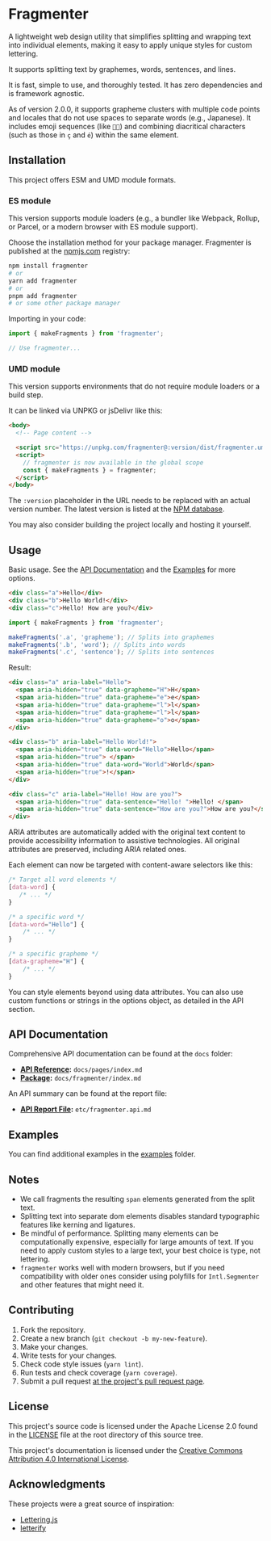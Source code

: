 # Fragmenter

A lightweight web design utility that simplifies splitting and wrapping text
into individual elements, making it easy to apply unique styles for custom
lettering.

It supports splitting text by graphemes, words, sentences, and lines.

It is fast, simple to use, and thoroughly tested. It has zero dependencies and is
framework agnostic.

As of version 2.0.0, it supports grapheme clusters with multiple code points and
locales that do not use spaces to separate words (e.g., Japanese). It includes
emoji sequences (like `👩‍🦱`) and combining diacritical characters (such as
those in `ç` and `é`) within the same element.

## Installation

This project offers ESM and UMD module formats.

### ES module

This version supports module loaders (e.g., a bundler like Webpack, Rollup, or
Parcel, or a modern browser with ES module support).

Choose the installation method for your package manager. Fragmenter is published
at the [npmjs.com][7] registry:

```bash
npm install fragmenter
# or
yarn add fragmenter
# or
pnpm add fragmenter
# or some other package manager
```

Importing in your code:

```javascript
import { makeFragments } from 'fragmenter';

// Use fragmenter...
```

### UMD module

This version supports environments that do not require module loaders or a build
step.

It can be linked via UNPKG or jsDelivr like this:

```html
<body>
  <!-- Page content -->

  <script src="https://unpkg.com/fragmenter@:version/dist/fragmenter.umd.min.js"></script>
  <script>
    // fragmenter is now available in the global scope
    const { makeFragments } = fragmenter;
  </script>
</body>
```

The `:version` placeholder in the URL needs to be replaced with an actual
version number. The latest version is listed at the [NPM database][5].

You may also consider building the project locally and hosting it yourself.

## Usage

Basic usage. See the [API Documentation](#api-documentation) and the [Examples][6] for more
options.

```html
<div class="a">Hello</div>
<div class="b">Hello World!</div>
<div class="c">Hello! How are you?</div>
```

```javascript
import { makeFragments } from 'fragmenter';

makeFragments('.a', 'grapheme'); // Splits into graphemes
makeFragments('.b', 'word'); // Splits into words
makeFragments('.c', 'sentence'); // Splits into sentences
```

Result:

```html
<div class="a" aria-label="Hello">
  <span aria-hidden="true" data-grapheme="H">H</span>
  <span aria-hidden="true" data-grapheme="e">e</span>
  <span aria-hidden="true" data-grapheme="l">l</span>
  <span aria-hidden="true" data-grapheme="l">l</span>
  <span aria-hidden="true" data-grapheme="o">o</span>
</div>

<div class="b" aria-label="Hello World!">
  <span aria-hidden="true" data-word="Hello">Hello</span>
  <span aria-hidden="true"> </span>
  <span aria-hidden="true" data-word="World">World</span>
  <span aria-hidden="true">!</span>
</div>

<div class="c" aria-label="Hello! How are you?">
  <span aria-hidden="true" data-sentence="Hello! ">Hello! </span>
  <span aria-hidden="true" data-sentence="How are you?">How are you?</span>
</div>
```

ARIA attributes are automatically added with the original text content to
provide accessibility information to assistive technologies. All original
attributes are preserved, including ARIA related ones.

Each element can now be targeted with content-aware selectors like this:

```css
/* Target all word elements */
[data-word] {
   /* ... */
}

/* a specific word */
[data-word="Hello"] {
    /* ... */
}

/* a specific grapheme */
[data-grapheme="H"] {
    /* ... */
}
```

You can style elements beyond using data attributes. You can also use custom
functions or strings in the options object, as detailed in the API section.

## API Documentation

Comprehensive API documentation can be found at the `docs` folder:

- **[API Reference][9]:** `docs/pages/index.md`
- **[Package][10]:** `docs/fragmenter/index.md`

An API summary can be found at the report file:

- **[API Report File][11]:** `etc/fragmenter.api.md`

## Examples

You can find additional examples in the [examples][6] folder.

## Notes

- We call fragments the resulting `span` elements generated from the split text.
- Splitting text into separate dom elements disables standard typographic
  features like kerning and ligatures.
- Be mindful of performance. Splitting many elements can be computationally
  expensive, especially for large amounts of text. If you need to apply custom
  styles to a large text, your best choice is type, not lettering.
- `fragmenter` works well with modern browsers, but if you need compatibility
  with older ones consider using polyfills for `Intl.Segmenter` and other
  features that might need it.

## Contributing

1. Fork the repository.
2. Create a new branch (`git checkout -b my-new-feature`).
3. Make your changes.
4. Write tests for your changes.
5. Check code style issues (`yarn lint`).
6. Run tests and check coverage (`yarn coverage`).
7. Submit a pull request [at the project's pull request page][1].

## License

This project's source code is licensed under the Apache License 2.0 found in the
[LICENSE][2] file at the root directory of this source tree.

This project's documentation is licensed under the [Creative Commons Attribution
4.0 International License][8].

## Acknowledgments

These projects were a great source of inspiration:

- [Lettering.js][3]
- [letterify][4]

[1]: https://github.com/jprusaki/fragmenter/pulls
[2]: https://github.com/jprusaki/fragmenter/blob/main/LICENSE
[3]: http://github.com/davatron5000/Lettering.js
[4]: https://github.com/dazld/letterify
[5]: https://www.npmjs.com/package/fragmenter?activeTab=versions
[6]: https://github.com/jprusaki/fragmenter/tree/main/examples
[7]: https://www.npmjs.com/
[8]: http://creativecommons.org/licenses/by/4.0/
[9]: https://github.com/jprusaki/fragmenter/blob/main/docs/pages/index.md
[10]: https://github.com/jprusaki/fragmenter/blob/main/docs/pages/fragmenter.md
[11]: https://github.com/jprusaki/fragmenter/blob/main/etc/fragmenter.api.md

